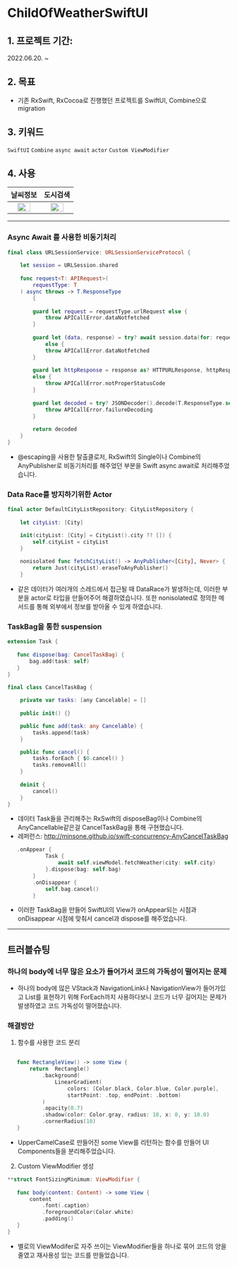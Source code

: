 # ChildOfWeatherSwiftUI

## 1. 프로젝트 기간: 
2022.06.20. ~
## 2. 목표
- 기존 RxSwift, RxCocoa로 진행했던 프로젝트를 SwiftUI, Combine으로 migration 
## 3. 키워드      
`SwiftUI` `Combine` `async await` `actor` `Custom ViewModifier` 
  
## 4. 사용 
|날씨정보|도시검색|
|:---:|:---:|
|<img src="https://user-images.githubusercontent.com/90888402/175926837-d0a11ceb-6c31-4358-9c85-65d117fab728.gif" width="70%">|<img src="https://user-images.githubusercontent.com/90888402/175927347-b51ebad4-7e57-447c-9e28-7d147b4729fb.gif" width="70%">|



----

### Async Await 를 사용한 비동기처리 

```swift
final class URLSessionService: URLSessionServiceProtocol {
    
    let session = URLSession.shared
    
    func request<T: APIRequest>(
        requestType: T
    ) async throws -> T.ResponseType
        {
        
        guard let request = requestType.urlRequest else {
            throw APICallError.dataNotfetched
        }
            
        guard let (data, response) = try? await session.data(for: request)
            else {
            throw APICallError.dataNotfetched
        }
        
        guard let httpResponse = response as? HTTPURLResponse, httpResponse.statusCode == 200
        else {
            throw APICallError.notProperStatusCode
        }
            
        guard let decoded = try? JSONDecoder().decode(T.ResponseType.self, from: data) else {
            throw APICallError.failureDecoding
        }
            
        return decoded
    }
}
```
- @escaping을 사용한 탈출클로저, RxSwift의 Single이나 Combine의 AnyPublisher로 비동기처리를 해주었던 부분을 Swift async await로 처리해주었습니다. 

### Data Race를 방지하기위한 Actor 

```swift
final actor DefaultCityListRepository: CityListRepository {
    
    let cityList: [City]

    init(cityList: [City] = CityList().city ?? []) {
        self.cityList = cityList
    }
    
    nonisolated func fetchCityList() -> AnyPublisher<[City], Never> {
        return Just(cityList).eraseToAnyPublisher()
    }
 ``` 
 - 같은 데이터가 여러개의 스레드에서 접근될 때 DataRace가 발생하는데, 이러한 부분을 actor로 타입을 만들어주어 해결하였습니다.
 또한 nonisolated로 정의한 메서드를 통해 외부에서 정보를 받아올 수 있게 하였습니다. 
 
 ### TaskBag을 통한 suspension 
 
 ```swift
 extension Task {
    
    func dispose(bag: CancelTaskBag) {
        bag.add(task: self)
    }
}
``` 

```swift
final class CancelTaskBag {
    
    private var tasks: [any Cancelable] = []
    
    public init() {}

    public func add(task: any Cancelable) {
        tasks.append(task)
    }

    public func cancel() {
        tasks.forEach { $0.cancel() }
        tasks.removeAll()
    }
    
    deinit {
        cancel()
    }
}
``` 

- 데이터 Task들을 관리해주는 RxSwift의 disposeBag이나 Combine의 AnyCancellable같은걸 CancelTaskBag을 통해 
구현했습니다.<br>
- 레퍼런스: http://minsone.github.io/swift-concurrency-AnyCancelTaskBag

```swift
   .onAppear {
            Task {
                await self.viewModel.fetchWeather(city: self.city)
            }.dispose(bag: self.bag)
        }
        .onDisappear {
            self.bag.cancel()
        }
 ```
- 이러한 TaskBag을 만들어 SwiftUI의 View가 onAppear되는 시점과 onDisappear 시점에 맞춰서 cancel과 dispose를 해주었습니다. 
 
 ---- 
 
 ## 트러블슈팅 
 
 ### 하나의 body에 너무 많은 요소가 들어가서 코드의 가독성이 떨어지는 문제 
 
- 하나의 body에 많은 VStack과 NavigationLink나 NavigationView가 들어가있고 List를 표현하기 위해 
 ForEach까지 사용하다보니 코드가 너무 길어지는 문제가 발생하였고 코드 가독성이 떨어졌습니다. 
 
 ### 해결방안
1. 함수를 사용한 코드 분리 
 ```swift 
  
    func RectangleView() -> some View {
        return  Rectangle()
            .background(
                LinearGradient(
                    colors: [Color.black, Color.blue, Color.purple],
                    startPoint: .top, endPoint: .bottom)
            )
            .opacity(0.7)
            .shadow(color: Color.gray, radius: 10, x: 0, y: 10.0)
            .cornerRadius(10)
    }
 ```
 - UpperCamelCase로 만들어진 some View를 리턴하는 함수를 만들어 UI Components들을 분리해주었습니다. 
 
 2. Custom ViewModifier 생성 
 ```swift
 **struct FontSizingMinimum: ViewModifier {
    
    func body(content: Content) -> some View {
        content
            .font(.caption)
            .foregroundColor(Color.white)
            .padding()
    }
}
``` 
- 별로의 ViewModifer로 자주 쓰이는 ViewModifier들을 하나로 묶어 코드의 양을 줄였고 재사용성 있는 코드를 만들었습니다. 
